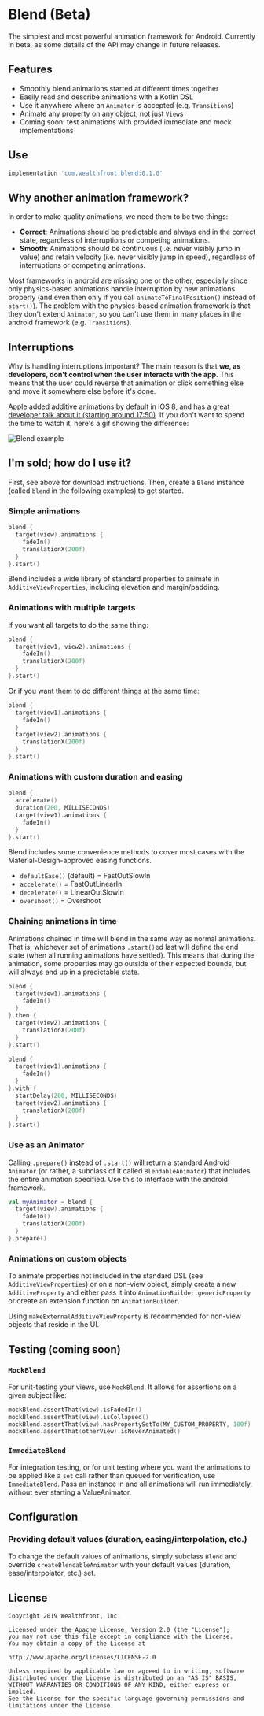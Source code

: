 # Blend (Beta)
The simplest and most powerful animation framework for Android. Currently in beta, as some details of the API may change in future releases.

## Features
* Smoothly blend animations started at different times together
* Easily read and describe animations with a Kotlin DSL
* Use it anywhere where an `Animator` is accepted (e.g. `Transition`s)
* Animate any property on any object, not just `View`s
* Coming soon: test animations with provided immediate and mock implementations

## Use
```groovy
implementation 'com.wealthfront:blend:0.1.0'
```

## Why another animation framework?
In order to make quality animations, we need them to be two things:
* **Correct**: Animations should be predictable and always end in the correct state, regardless of interruptions or competing animations.
* **Smooth**: Animations should be continuous (i.e. never visibly jump in value) and retain velocity (i.e. never visibly jump in speed), regardless of interruptions or competing animations.

Most frameworks in android are missing one or the other, especially since only physics-based animations handle interruption by new animations properly (and even then only if you call `animateToFinalPosition()` instead of `start()`). The problem with the physics-based animation framework is that they don't extend `Animator`, so you can't use them in many places in the android framework (e.g. `Transition`s).

## Interruptions
Why is handling interruptions important? The main reason is that **we, as developers, don't control when the user interacts with the app**. This means that the user could reverse that animation or click something else and move it somewhere else before it's done.

Apple added additive animations by default in iOS 8, and has [a great developer talk about it (starting around 17:50)](https://developer.apple.com/videos/play/wwdc2014/236/). If you don't want to spend the time to watch it, here's a gif showing the difference:

![Blend example](https://media.giphy.com/media/W0QiIZkNqHQSSdMFpZ/giphy.gif)

## I'm sold; how do I use it?
First, see above for download instructions. Then, create a `Blend` instance (called `blend` in the following examples) to get started.

### Simple animations
```kotlin
blend {
  target(view).animations {
    fadeIn()
    translationX(200f)
  }
}.start()
```
Blend includes a wide library of standard properties to animate in `AdditiveViewProperties`, including elevation and margin/padding.

### Animations with multiple targets
If you want all targets to do the same thing:
```kotlin
blend {
  target(view1, view2).animations {
    fadeIn()
    translationX(200f)
  }
}.start()
```

Or if you want them to do different things at the same time:
```kotlin
blend {
  target(view1).animations {
    fadeIn()
  }
  target(view2).animations {
    translationX(200f)
  }
}.start()
```

### Animations with custom duration and easing
```kotlin
blend {
  accelerate()
  duration(200, MILLISECONDS)
  target(view1).animations {
    fadeIn()
  }
}.start()
```
Blend includes some convenience methods to cover most cases with the Material-Design-approved easing functions.
* `defaultEase()` (default) = FastOutSlowIn
* `accelerate()` = FastOutLinearIn
* `decelerate()` = LinearOutSlowIn
* `overshoot()` = Overshoot

### Chaining animations in time
Animations chained in time will blend in the same way as normal animations. That is, whichever set of animations `.start()`ed last will define the end state (when all running animations have settled). This means that during the animation, some properties may go outside of their expected bounds, but will always end up in a predictable state.

```kotlin
blend {
  target(view1).animations {
    fadeIn()
  }
}.then {
  target(view2).animations {
    translationX(200f)
  }
}.start()
```
```kotlin
blend {
  target(view1).animations {
    fadeIn()
  }
}.with {
  startDelay(200, MILLISECONDS)
  target(view2).animations {
    translationX(200f)
  }
}.start()
```

### Use as an Animator
Calling `.prepare()` instead of `.start()` will return a standard Android `Animator` (or rather, a subclass of it called `BlendableAnimator`) that includes the entire animation specified. Use this to interface with the android framework.
```kotlin
val myAnimator = blend {
  target(view).animations {
    fadeIn()
    translationX(200f)
  }
}.prepare()
```

### Animations on custom objects
To animate properties not included in the standard DSL (see `AdditiveViewProperties`) or on a non-view object, simply create a new `AdditiveProperty` and either pass it into `AnimationBuilder.genericProperty` or create an extension function on `AnimationBuilder`.

Using `makeExternalAdditiveViewProperty` is recommended for non-view objects that reside in the UI.

## Testing (coming soon)

### `MockBlend`
For unit-testing your views, use `MockBlend`. It allows for assertions on a given subject like:

```kotlin
mockBlend.assertThat(view).isFadedIn()
mockBlend.assertThat(view).isCollapsed()
mockBlend.assertThat(view).hasPropertySetTo(MY_CUSTOM_PROPERTY, 100f)
mockBlend.assertThat(otherView).isNeverAnimated()
```

### `ImmediateBlend`
For integration testing, or for unit testing where you want the animations to be applied like a `set` call rather than queued for verification, use `ImmediateBlend`. Pass an instance in and all animations will run immediately, without ever starting a ValueAnimator.

## Configuration

### Providing default values (duration, easing/interpolation, etc.)
To change the default values of animations, simply subclass `Blend` and override `createBlendableAnimator` with your default values (duration, ease/interpolator, etc.) set.

## License

```
Copyright 2019 Wealthfront, Inc.

Licensed under the Apache License, Version 2.0 (the "License");
you may not use this file except in compliance with the License.
You may obtain a copy of the License at

http://www.apache.org/licenses/LICENSE-2.0

Unless required by applicable law or agreed to in writing, software
distributed under the License is distributed on an "AS IS" BASIS,
WITHOUT WARRANTIES OR CONDITIONS OF ANY KIND, either express or implied.
See the License for the specific language governing permissions and
limitations under the License.
```